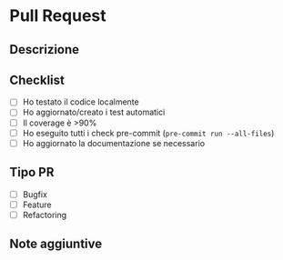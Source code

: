 # Pull Request

## Descrizione
<!-- Breve descrizione della modifica -->

## Checklist
- [ ] Ho testato il codice localmente
- [ ] Ho aggiornato/creato i test automatici
- [ ] Il coverage è >90%
- [ ] Ho eseguito tutti i check pre-commit (`pre-commit run --all-files`)
- [ ] Ho aggiornato la documentazione se necessario

## Tipo PR
- [ ] Bugfix
- [ ] Feature
- [ ] Refactoring

## Note aggiuntive

<!-- Altre info rilevanti -->